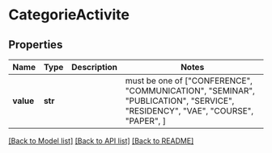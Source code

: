 # CategorieActivite


## Properties
Name | Type | Description | Notes
------------ | ------------- | ------------- | -------------
**value** | **str** |  |  must be one of ["CONFERENCE", "COMMUNICATION", "SEMINAR", "PUBLICATION", "SERVICE", "RESIDENCY", "VAE", "COURSE", "PAPER", ]

[[Back to Model list]](../README.md#documentation-for-models) [[Back to API list]](../README.md#documentation-for-api-endpoints) [[Back to README]](../README.md)


